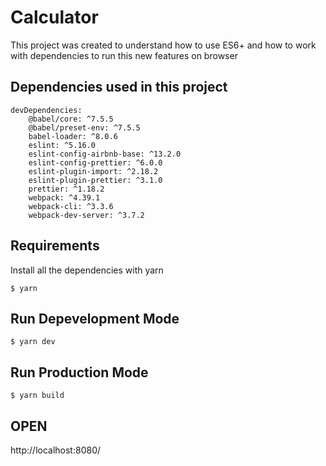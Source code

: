 # Calculator

This project was created to understand how to use ES6+ and how to work with dependencies to run this new features on browser

## Dependencies used in this project

```shel
devDependencies:
    @babel/core: ^7.5.5
    @babel/preset-env: ^7.5.5
    babel-loader: ^8.0.6
    eslint: ^5.16.0
    eslint-config-airbnb-base: ^13.2.0
    eslint-config-prettier: ^6.0.0
    eslint-plugin-import: ^2.18.2
    eslint-plugin-prettier: ^3.1.0
    prettier: ^1.18.2
    webpack: ^4.39.1
    webpack-cli: ^3.3.6
    webpack-dev-server: ^3.7.2
```

## Requirements

Install all the dependencies with yarn

```shell
$ yarn
```

## Run Depevelopment Mode

```shell
$ yarn dev
```

## Run Production Mode

```shell
$ yarn build
```

## OPEN

http://localhost:8080/

